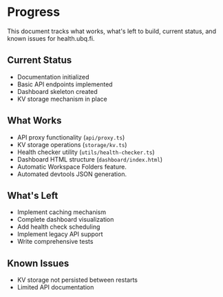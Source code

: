 # Progress

This document tracks what works, what's left to build, current status, and known issues for health.ubq.fi.

## Current Status
- Documentation initialized
- Basic API endpoints implemented
- Dashboard skeleton created
- KV storage mechanism in place

## What Works
- API proxy functionality (`api/proxy.ts`)
- KV storage operations (`storage/kv.ts`)
- Health checker utility (`utils/health-checker.ts`)
- Dashboard HTML structure (`dashboard/index.html`)
- Automatic Workspace Folders feature.
- Automated devtools JSON generation.

## What's Left
- Implement caching mechanism
- Complete dashboard visualization
- Add health check scheduling
- Implement legacy API support
- Write comprehensive tests

## Known Issues
- KV storage not persisted between restarts
- Limited API documentation